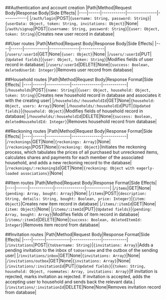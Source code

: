 ##Authentication and account creation
|Path|Method|Request Body|Response Body|Side Effects|
|----|------|------------|---------------|------------|
|`/auth/login`|POST|`{username: String, password: String}`|`{userData: Object, token: String, invitations: Object}`|None|
|`/auth/signup`|POST|`{username: String, password: String}`|`{user: Object, token: String}`|Creates new user record in database|

##User routes
|Path|Method|Request Body|Response Body|Side Effects|
|----|------|------------|---------------|------------|
|`/users/:userId`|GET|None|`{user: Object}`|None|
|`/users/:userId`|PUT|`{Updated fields}`|`{user: Object, token: String}`|Modifies fields of user record in database|
|`/users/:userId`|DELETE|None|`{success: Boolean, deletedUserId: Integer}`|Removes user record from database|

##Household routes
|Path|Method|Request Body|Response Format|Side Effects|
|----|------|------------|---------------|------------|
|`/households`|POST|`{name: String}`|`{user: Object, household: Object, token: String}`|Creates new household record in database and associates it with the creating user|
|`/households/:householdId`|GET|None|`{household: Object, users: Array}`|None|
|`/households/:householdId`|PUT|`{Updated fields}`|`{household: Object}`|Modifies fields of household record in database|
|`/households/:householdId`|DELETE|None|`{success: Boolean, deletedHouseholdId: Integer}`|Removes household record from database|

##Reckoning routes
|Path|Method|Request Body|Response Format|Side Effects|
|----|------|------------|---------------|------------|
|`/reckonings`|GET|None|`{reckonings: Array}`|None|
|`/reckonings`|POST|None|`{reckoning: Object}`|Initiates the reckoning process, which tabulates the prices of all purchased but unreckoned items, calculates shares and payments for each member of the associated household, and adds a new reckoning record to the database|
|`/reckonings/:reckoningId`|GET|None|`{reckoning: Object with eagerly-loaded associations}`|None|

##Item routes
|Path|Method|Request Body|Response Format|Side Effects|
|----|------|------------|---------------|------------|
|`/items`|GET|None|`{pending: Array, bought: Array}`|None|
|`/items`|POST|`{description: String, details: String, bought: Boolean, price: Integer}`|`{item: Object}`|Creates new item record in database|
|`/items/:itemId`|GET|None|`{item: Object}`|None|
|`/items/:itemId`|PUT|`{Updated fields}`|`{pending: Array, bought: Array}`|Modifies fields of item record in database|
|`/items/:itemId`|DELETE|None|`{success: Boolean, deletedItemId: Integer}`|Removes item record from database|


##Invitation routes
|Path|Method|Request Body|Response Format|Side Effects|
|----|------|------------|---------------|------------|
|`/invitations`|POST|`{toUsername: String}`|`{invitations: Array}`|Adds a pending invitation to the inbox of `toUsername` and the outbox of the sending user|
|`/invitations/inbox`|GET|None|`{invitations: Array}`|None|
|`/invitations/outbox`|GET|None|`{invitations: Array}`|None|
|`/invitations/:invitationId`|PUT|`{Updated fields}`|`{token: String, household: Object, roommates: Array, invitations: Array}`|If invitation is rejected, marks invitation as rejected. If invitation is accepted, adds the accepting user to household and sends back the relevant data.|
|`/invitations/:invitationId`|DELETE|None|None|Removes invitation record from database|
